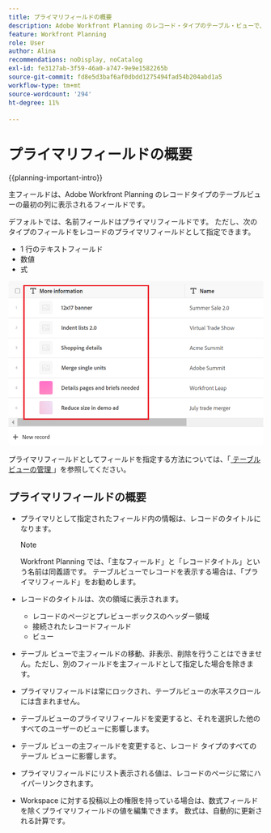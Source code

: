 ```yaml
---
title: プライマリフィールドの概要
description: Adobe Workfront Planning のレコード・タイプのテーブル・ビューで、1 行のテキスト、数値または式フィールドをプライマリ・フィールドとして指定できます。 プライマリフィールドは、そのタイプのレコードのタイトルになります。
feature: Workfront Planning
role: User
author: Alina
recommendations: noDisplay, noCatalog
exl-id: fe3127ab-3f59-46a0-a747-9e9e1582265b
source-git-commit: fd8e5d3baf6af0dbdd1275494fad54b204abd1a5
workflow-type: tm+mt
source-wordcount: '294'
ht-degree: 11%

---
```



# プライマリフィールドの概要

<!--<span class="preview">The highlighted information on this page refers to functionality not yet generally available. It is available only in the Preview environment for all customers. After the monthly releases to Production, the same features are also available in the Production environment for customers who enabled fast releases. </span>   

<span class="preview">For information about fast releases, see [Enable or disable fast releases for your organization](/help/quicksilver/administration-and-setup/set-up-workfront/configure-system-defaults/enable-fast-release-process.md). </span>-->

{{planning-important-intro}}

主フィールドは、Adobe Workfront Planning のレコードタイプのテーブルビューの最初の列に表示されるフィールドです。

デフォルトでは、名前フィールドはプライマリフィールドです。 ただし、次のタイプのフィールドをレコードのプライマリフィールドとして指定できます。

* 1 行のテキストフィールド
* 数値
* 式

![](assets/another-text-field-as-a-primary-field-highlighted.png)

プライマリフィールドとしてフィールドを指定する方法については、「[ テーブルビューの管理 ](/help/quicksilver/planning/views/manage-the-table-view.md)」を参照してください。

## プライマリフィールドの概要

* プライマリとして指定されたフィールド内の情報は、レコードのタイトルになります。

  >[!NOTE]
  >
  >    Workfront Planning では、「主なフィールド」と「レコードタイトル」という名前は同義語です。 テーブルビューでレコードを表示する場合は、「プライマリフィールド」をお勧めします。


* レコードのタイトルは、次の領域に表示されます。

   * レコードのページとプレビューボックスのヘッダー領域
   * 接続されたレコードフィールド
   * ビュー
* テーブル ビューで主フィールドの移動、非表示、削除を行うことはできません。ただし、別のフィールドを主フィールドとして指定した場合を除きます。
* プライマリフィールドは常にロックされ、テーブルビューの水平スクロールには含まれません。
* テーブルビューのプライマリフィールドを変更すると、それを選択した他のすべてのユーザーのビューに影響します。
* テーブル ビューの主フィールドを変更すると、レコード タイプのすべてのテーブル ビューに影響します。
* プライマリフィールドにリスト表示される値は、レコードのページに常にハイパーリンクされます。
* Workspace <!--<span class="preview">and record type</span>--> に対する投稿以上の権限を持っている場合は、数式フィールドを除くプライマリフィールドの値を編集できます。 数式は、自動的に更新される計算です。
